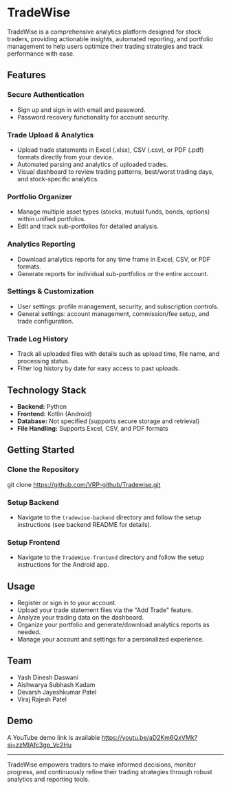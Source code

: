 # TradeWise

TradeWise is a comprehensive analytics platform designed for stock traders, providing actionable insights, automated reporting, and portfolio management to help users optimize their trading strategies and track performance with ease.

## Features

### Secure Authentication
- Sign up and sign in with email and password.
- Password recovery functionality for account security.

### Trade Upload & Analytics
- Upload trade statements in Excel (.xlsx), CSV (.csv), or PDF (.pdf) formats directly from your device.
- Automated parsing and analytics of uploaded trades.
- Visual dashboard to review trading patterns, best/worst trading days, and stock-specific analytics.

### Portfolio Organizer
- Manage multiple asset types (stocks, mutual funds, bonds, options) within unified portfolios.
- Edit and track sub-portfolios for detailed analysis.

### Analytics Reporting
- Download analytics reports for any time frame in Excel, CSV, or PDF formats.
- Generate reports for individual sub-portfolios or the entire account.

### Settings & Customization
- User settings: profile management, security, and subscription controls.
- General settings: account management, commission/fee setup, and trade configuration.

### Trade Log History
- Track all uploaded files with details such as upload time, file name, and processing status.
- Filter log history by date for easy access to past uploads.

## Technology Stack

- **Backend:** Python
- **Frontend:** Kotlin (Android)
- **Database:** Not specified (supports secure storage and retrieval)
- **File Handling:** Supports Excel, CSV, and PDF formats

## Getting Started

### Clone the Repository

git clone https://github.com/VRP-github/Tradewise.git


### Setup Backend
- Navigate to the `tradewise-backend` directory and follow the setup instructions (see backend README for details).

### Setup Frontend
- Navigate to the `TradeWise-frontend` directory and follow the setup instructions for the Android app.

## Usage

- Register or sign in to your account.
- Upload your trade statement files via the "Add Trade" feature.
- Analyze your trading data on the dashboard.
- Organize your portfolio and generate/download analytics reports as needed.
- Manage your account and settings for a personalized experience.

## Team

- Yash Dinesh Daswani
- Aishwarya Subhash Kadam
- Devarsh Jayeshkumar Patel
- Viraj Rajesh Patel

## Demo

A YouTube demo link is available https://youtu.be/aD2Km6QxVMk?si=zzMIAfc3gp_Vc2Hu

---
TradeWise empowers traders to make informed decisions, monitor progress, and continuously refine their trading strategies through robust analytics and reporting tools.

